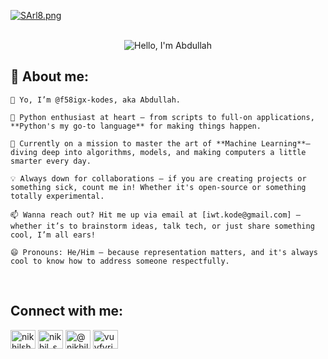 [![SArl8.png](https://s11.gifyu.com/images/SArl8.png)](https://gifyu.com/image/SArl8)</br></br>
<div align="center"><img src="https://readme-typing-svg.herokuapp.com?font=Ubuntu&weight=700&size=40&pause=1000&color=E6F7E0&background=4230FF00&center=true&width=500&height=75&lines=Hello%F0%9F%91%8B%2C+I'm+Abdullah%F0%9F%99%8B;Nice+to+Meet+you%F0%9F%98%8A" alt="Hello, I'm Abdullah"></div>

## 🧐 About me:


`👋 𝚈𝚘, 𝙸’𝚖 @𝚏𝟻𝟾𝚒𝚐𝚡-𝚔𝚘𝚍𝚎𝚜, 𝚊𝚔𝚊 𝙰𝚋𝚍𝚞𝚕𝚕𝚊𝚑.`


`🐍 𝙿𝚢𝚝𝚑𝚘𝚗 𝚎𝚗𝚝𝚑𝚞𝚜𝚒𝚊𝚜𝚝 𝚊𝚝 𝚑𝚎𝚊𝚛𝚝 – 𝚏𝚛𝚘𝚖 𝚜𝚌𝚛𝚒𝚙𝚝𝚜 𝚝𝚘 𝚏𝚞𝚕𝚕-𝚘𝚗 𝚊𝚙𝚙𝚕𝚒𝚌𝚊𝚝𝚒𝚘𝚗𝚜, **𝙿𝚢𝚝𝚑𝚘𝚗'𝚜 𝚖𝚢 𝚐𝚘-𝚝𝚘 𝚕𝚊𝚗𝚐𝚞𝚊𝚐𝚎** 𝚏𝚘𝚛 𝚖𝚊𝚔𝚒𝚗𝚐 𝚝𝚑𝚒𝚗𝚐𝚜 𝚑𝚊𝚙𝚙𝚎𝚗.`


`🌱 𝙲𝚞𝚛𝚛𝚎𝚗𝚝𝚕𝚢 𝚘𝚗 𝚊 𝚖𝚒𝚜𝚜𝚒𝚘𝚗 𝚝𝚘 𝚖𝚊𝚜𝚝𝚎𝚛 𝚝𝚑𝚎 𝚊𝚛𝚝 𝚘𝚏 **𝙼𝚊𝚌𝚑𝚒𝚗𝚎 𝙻𝚎𝚊𝚛𝚗𝚒𝚗𝚐**– 𝚍𝚒𝚟𝚒𝚗𝚐 𝚍𝚎𝚎𝚙 𝚒𝚗𝚝𝚘 𝚊𝚕𝚐𝚘𝚛𝚒𝚝𝚑𝚖𝚜, 𝚖𝚘𝚍𝚎𝚕𝚜, 𝚊𝚗𝚍 𝚖𝚊𝚔𝚒𝚗𝚐 𝚌𝚘𝚖𝚙𝚞𝚝𝚎𝚛𝚜 𝚊 𝚕𝚒𝚝𝚝𝚕𝚎 𝚜𝚖𝚊𝚛𝚝𝚎𝚛 𝚎𝚟𝚎𝚛𝚢 𝚍𝚊𝚢.`


`💡 𝙰𝚕𝚠𝚊𝚢𝚜 𝚍𝚘𝚠𝚗 𝚏𝚘𝚛 𝚌𝚘𝚕𝚕𝚊𝚋𝚘𝚛𝚊𝚝𝚒𝚘𝚗𝚜 – 𝚒𝚏 𝚢𝚘𝚞 𝚊𝚛𝚎 𝚌𝚛𝚎𝚊𝚝𝚒𝚗𝚐 𝚙𝚛𝚘𝚓𝚎𝚌𝚝𝚜 𝚘𝚛 𝚜𝚘𝚖𝚎𝚝𝚑𝚒𝚗𝚐 𝚜𝚒𝚌𝚔, 𝚌𝚘𝚞𝚗𝚝 𝚖𝚎 𝚒𝚗! 𝚆𝚑𝚎𝚝𝚑𝚎𝚛 𝚒𝚝'𝚜 𝚘𝚙𝚎𝚗-𝚜𝚘𝚞𝚛𝚌𝚎 𝚘𝚛 𝚜𝚘𝚖𝚎𝚝𝚑𝚒𝚗𝚐 𝚝𝚘𝚝𝚊𝚕𝚕𝚢 𝚎𝚡𝚙𝚎𝚛𝚒𝚖𝚎𝚗𝚝𝚊𝚕.`


`📫 𝚆𝚊𝚗𝚗𝚊 𝚛𝚎𝚊𝚌𝚑 𝚘𝚞𝚝? 𝙷𝚒𝚝 𝚖𝚎 𝚞𝚙 𝚟𝚒𝚊 𝚎𝚖𝚊𝚒𝚕 𝚊𝚝 [𝚒𝚠𝚝.𝚔𝚘𝚍𝚎@𝚐𝚖𝚊𝚒𝚕.𝚌𝚘𝚖] – 𝚠𝚑𝚎𝚝𝚑𝚎𝚛 𝚒𝚝’𝚜 𝚝𝚘 𝚋𝚛𝚊𝚒𝚗𝚜𝚝𝚘𝚛𝚖 𝚒𝚍𝚎𝚊𝚜, 𝚝𝚊𝚕𝚔 𝚝𝚎𝚌𝚑, 𝚘𝚛 𝚓𝚞𝚜𝚝 𝚜𝚑𝚊𝚛𝚎 𝚜𝚘𝚖𝚎𝚝𝚑𝚒𝚗𝚐 𝚌𝚘𝚘𝚕, 𝙸’𝚖 𝚊𝚕𝚕 𝚎𝚊𝚛𝚜!`


`😄 𝙿𝚛𝚘𝚗𝚘𝚞𝚗𝚜: 𝙷𝚎/𝙷𝚒𝚖 – 𝚋𝚎𝚌𝚊𝚞𝚜𝚎 𝚛𝚎𝚙𝚛𝚎𝚜𝚎𝚗𝚝𝚊𝚝𝚒𝚘𝚗 𝚖𝚊𝚝𝚝𝚎𝚛𝚜, 𝚊𝚗𝚍 𝚒𝚝'𝚜 𝚊𝚕𝚠𝚊𝚢𝚜 𝚌𝚘𝚘𝚕 𝚝𝚘 𝚔𝚗𝚘𝚠 𝚑𝚘𝚠 𝚝𝚘 𝚊𝚍𝚍𝚛𝚎𝚜𝚜 𝚜𝚘𝚖𝚎𝚘𝚗𝚎 𝚛𝚎𝚜𝚙𝚎𝚌𝚝𝚏𝚞𝚕𝚕𝚢.`



</br>



## Connect with me:
<p align="left">
<a href="https://youtu.be/dQw4w9WgXcQ?feature=shared" target="blank"><img align="center" src="https://raw.githubusercontent.com/rahuldkjain/github-profile-readme-generator/master/src/images/icons/Social/facebook.svg" alt="nikhilshuklaaa" height="30" width="40" /></a>
<a href="https://youtu.be/dQw4w9WgXcQ?feature=shared" target="blank"><img align="center" src="https://raw.githubusercontent.com/rahuldkjain/github-profile-readme-generator/master/src/images/icons/Social/instagram.svg" alt="nikhil_shuklaa" height="30" width="40" /></a>
<a href="https://youtu.be/dQw4w9WgXcQ?feature=shared" target="blank"><img align="center" src="https://raw.githubusercontent.com/rahuldkjain/github-profile-readme-generator/master/src/images/icons/Social/youtube.svg" alt="@nikhilshuklayt" height="30" width="40" /></a>
<a href="https://youtu.be/dQw4w9WgXcQ?feature=shared" target="blank"><img align="center" src="https://raw.githubusercontent.com/rahuldkjain/github-profile-readme-generator/master/src/images/icons/Social/discord.svg" alt="vuvfyrjJ2Q" height="30" width="40" /></a>
</p>

